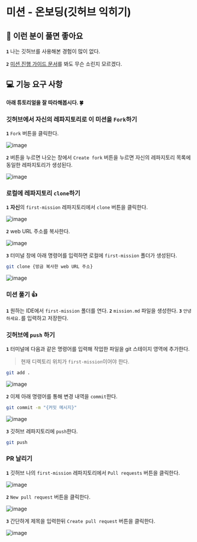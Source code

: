 # 미션 - 온보딩(깃허브 익히기)

## 🤔 이런 분이 풀면 좋아요

**`1`** 나는 깃허브를 사용해본 경험이 많이 없다.

**`2`** [미션 진행 가이드 문서](https://github.com/develup-mission/docs/blob/main/mission-guide.md)를 봐도 무슨 소린지 모르겠다.

## 💻 기능 요구 사항

**아래 튜토리얼을 잘 따라해봅시다. 🍀**

### 깃허브에서 자신의 레파지토리로 이 미션을 `Fork`하기

**`1`** `Fork` 버튼을 클릭한다.

   ![image](https://github.com/user-attachments/assets/76058f86-a8b5-45e1-bd00-12c93c342634)

**`2`** 버튼을 누르면 나오는 창에서 `Create fork` 버튼을 누르면 자신의 레파지토리 목록에 동일한 레파지토리가 생성된다.

   ![image](https://github.com/user-attachments/assets/071c9a4d-6b0c-427f-9aad-120773086093)

### 로컬에 레파지토리 `clone`하기

**`1`** **자신**의 `first-mission` 레파지토리에서 `clone` 버튼을 클릭한다.

   ![image](https://github.com/user-attachments/assets/bc0dec2a-4ede-4232-9b1d-377de3dab122)

**`2`** web URL 주소를 복사한다.

   ![image](https://github.com/user-attachments/assets/a37267db-c70f-4c60-ab4b-707750c835cd)

**`3`** 터미널 창에 아래 명령어를 입력하면 로컬에 `first-mission` 폴더가 생성된다.

```bash
git clone {방금 복사한 web URL 주소}
```

![image](https://github.com/user-attachments/assets/8f56a3c9-943a-447d-80e1-534299d97084)

### 미션 풀기 👍

**`1`** 원하는 IDE에서 `first-mission` 폴더를 연다.
**`2`** `mission.md` 파일을 생성한다.
**`3`** `안녕하세요.`를 입력하고 저장한다.

### 깃허브에 `push` 하기

**`1`** 터미널에 다음과 같은 명령어를 입력해 작업한 파일을 git 스테이지 영역에 추가한다.

   > 현재 디렉토리 위치가 `first-mission`이어야 한다.

```bash
git add .
```

![image](https://github.com/user-attachments/assets/7d463cd8-9e9b-4444-979a-476ba9721bda)

**`2`** 이제 아래 명령어를 통해 변경 내역을 `commit`한다.

```bash
git commit -m "{커밋 메시지}"
```

![image](https://github.com/user-attachments/assets/ec16bfe1-3679-4818-92a7-5d101773b0f9)

**`3`** 깃허브 레파지토리에 `push`한다.

```bash
git push
```

### PR 날리기

**`1`** 깃허브 나의 `first-mission` 레파지토리에서 `Pull requests` 버튼을 클릭한다.

   ![image](https://github.com/user-attachments/assets/b228ec0e-bed0-4843-b382-722af6e2877a)

**`2`** `New pull request` 버튼을 클릭한다.

   ![image](https://github.com/user-attachments/assets/df9c97f0-e34b-49f1-a44a-961a63cb26e3)

**`3`** 간단하게 제목을 입력한뒤 `Create pull request` 버튼을 클릭한다.

   ![image](https://github.com/user-attachments/assets/fecd921e-58c1-4ac4-bfba-0fb92501b1ad)
